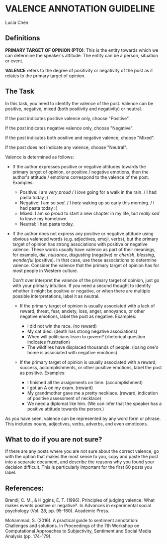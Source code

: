 # VALENCE ANNOTATION GUIDELINE


Lucia Chen

## Definitions 

**PRIMARY TARGET OF OPINION (PTO)**: This is the entity towards which we can determine the speaker's attitude. The entity can be a person, situation or event. 

**VALENCE** refers to the degree of positivity or negativity of the post as it relates to the primary target of opinion. 

## The Task  

In this task, you need to identify the valence of the post. Valence can be positive, negative, mixed (both positivity and negativity) or neutral. 

If the post indicates positive valence only, choose "Positive". 

If the post indicates negative valence only, choose "Negative".

If the post indicates both positive and negative valence, choose "Mixed".

If the post does not indicate any valence, choose "Neutral".


Valence is determined as follows: 

* If the author expresses positive or negative attitudes towards the primary target of opinion, or positive / negative emotions, then the author's attitude / emotions correspond to the valence of the post. Examples:

  * Positive: I am *very proud* / I *love* going for a walk in the rain. / I had pasta today ;) 
  * Negative: I am *so sad*. / I *hate* waking up so early this morning. / I had pasta today :(
  * Mixed: I am *so proud* to start a new chapter in my life, but *really sad* to leave my hometown. 
  * Neutral: I had pasta today.

* If the author does not express any positive or negative attitude using obvious valenced words (e.g. adjectives, emoji, verbs), but the primary target of opinion has strong associations with positive or negative valence. These words usually have valence as part of their meanings, for example, *die*, *nuisance*, *disgusting* (negative) or *cherish*, *blessing*, *wonderful* (positive).  In that case, use these associations to determine valence. Consider the valence that the primary target of opinion has for most people in Western culture. 

  Don't over interpret the valence of the primary target of opinion, just go with your primary intuition. If you need a second thought to identify whether it might be positive or negative, or when there are multiple possible interpretations, label it as neutral.

  + If the primary target of opinion is usually associated with a lack of reward, threat, fear, anxiety, loss, anger, annoyance, or  other negative emotions, label the post as negative. Examples:

      * I did not win the race. (no reward)
      * My cat died. (death has strong negative associations)
      * When will politicians learn to govern? (rhetorical question indicates frustration) 
      * The wildfires have displaced thousands of people. (losing one's home is associated with negative emotions)

  + If the primary target of opinion is usually associated with a reward, success, accomplishments, or other positive emotions, label the post as positive. Examples: 

     * I finished all the assignments on time. (accomplishment)
     * I got an A on my exam. (reward)
     * My grandmother gave me a pretty necklace. (reward, indication of positive assessment of necklace)
     * We need a diplomat like him. (We can infer that the speaker has a positive attitude towards the person.)

As you have seen, valence can be represented by any word form or phrase. This includes nouns, adjectives, verbs, adverbs, and even emoticons. 

## What to do if you are not sure? 

If there are any posts where you are not sure about the correct valence, go with the option that makes the most sense to you, copy and paste the post into a separate document, and describe the reasons why you found your decision difficult. This is particularly important for the first 60 posts you label. 


## References:

Brendl, C. M., & Higgins, E. T. (1996). Principles of judging valence: What makes events positive or negative?. In Advances in experimental social psychology (Vol. 28, pp. 95-160). Academic Press.

Mohammad, S. (2016). A practical guide to sentiment annotation: Challenges and solutions. In Proceedings of the 7th Workshop on Computational Approaches to Subjectivity, Sentiment and Social Media Analysis (pp. 174-179).
